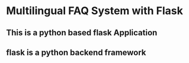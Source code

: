 # Multilingual FAQ System with Flask

## This is a python based flask Application 
## flask is a python backend framework
